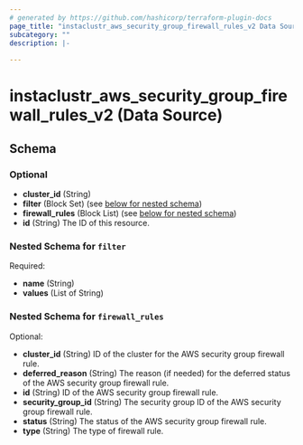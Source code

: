 ```yaml
---
# generated by https://github.com/hashicorp/terraform-plugin-docs
page_title: "instaclustr_aws_security_group_firewall_rules_v2 Data Source - terraform-provider-instaclustr"
subcategory: ""
description: |-
  
---
```


# instaclustr_aws_security_group_firewall_rules_v2 (Data Source)





<!-- schema generated by tfplugindocs -->
## Schema

### Optional

- **cluster_id** (String)
- **filter** (Block Set) (see [below for nested schema](#nestedblock--filter))
- **firewall_rules** (Block List) (see [below for nested schema](#nestedblock--firewall_rules))
- **id** (String) The ID of this resource.

<a id="nestedblock--filter"></a>
### Nested Schema for `filter`

Required:

- **name** (String)
- **values** (List of String)


<a id="nestedblock--firewall_rules"></a>
### Nested Schema for `firewall_rules`

Optional:

- **cluster_id** (String) ID of the cluster for the AWS security group firewall rule.
- **deferred_reason** (String) The reason (if needed) for the deferred status of the AWS security group firewall rule.
- **id** (String) ID of the AWS security group firewall rule.
- **security_group_id** (String) The security group ID of the AWS security group firewall rule.
- **status** (String) The status of the AWS security group firewall rule.
- **type** (String) The type of firewall rule.



